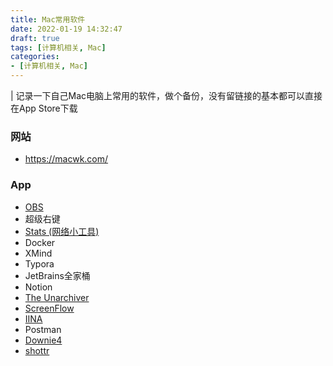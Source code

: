 ```yaml
---
title: Mac常用软件
date: 2022-01-19 14:32:47
draft: true
tags: [计算机相关, Mac]
categories:
- [计算机相关, Mac]
---
```


| 记录一下自己Mac电脑上常用的软件，做个备份，没有留链接的基本都可以直接在App Store下载

### 网站

- https://macwk.com/


### App

- [OBS](https://obsproject.com/)
- 超级右键
- [Stats (网络小工具)](https://github.com/exelban/stats)
- Docker
- XMind
- Typora
- JetBrains全家桶
- Notion
- [The Unarchiver](https://www.theunarchiver.com/)
- [ScreenFlow](https://macwk.com/soft/screenflow)
- [IINA](https://www.iina.io/)
- Postman
- [Downie4](https://macwk.com/soft/downie)
- [shottr](https://shottr.cc/)
